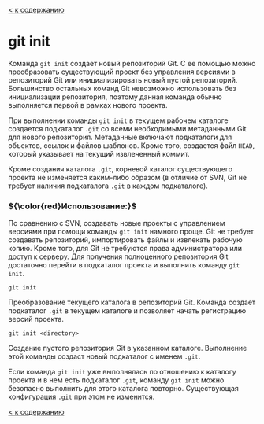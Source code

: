 
[< к содержанию](/readme.md)


# git init

Команда ``git init`` создает новый репозиторий Git. С ее помощью можно преобразовать существующий проект без управления версиями в репозиторий Git или инициализировать новый пустой репозиторий. Большинство остальных команд Git невозможно использовать без инициализации репозитория, поэтому данная команда обычно выполняется первой в рамках нового проекта.

При выполнении команды ``git init`` в текущем рабочем каталоге создается подкаталог ``.git`` со всеми необходимыми метаданными Git для нового репозитория. Метаданные включают подкаталоги для объектов, ссылок и файлов шаблонов. Кроме того, создается файл ``HEAD``, который указывает на текущий извлеченный коммит.

Кроме создания каталога ``.git``, корневой каталог существующего проекта не изменяется каким-либо образом (в отличие от SVN, Git не требует наличия подкаталога ``.git`` в каждом подкаталоге).

### ${\color{red}Использование:}$

По сравнению с SVN, создавать новые проекты с управлением версиями при помощи команды ``git init`` намного проще. Git не требует создавать репозиторий, импортировать файлы и извлекать рабочую копию. Кроме того, для Git не требуются права администратора или доступ к серверу. Для получения полноценного репозитория Git достаточно перейти в подкаталог проекта и выполнить команду ``git init``.

```
git init
```
Преобразование текущего каталога в репозиторий Git. Команда создает подкаталог ``.git`` в текущем каталоге и позволяет начать регистрацию версий проекта.

```
git init <directory>
```

Создание пустого репозитория Git в указанном каталоге. Выполнение этой команды создаст новый подкаталог с именем ``.git``.

Если команда ``git init`` уже выполнялась по отношению к каталогу проекта и в нем есть подкаталог ``.git``, команду ``git init`` можно безопасно выполнить для этого каталога повторно. Существующая конфигурация ``.git`` при этом не изменится.

[< к содержанию](/readme.md)

